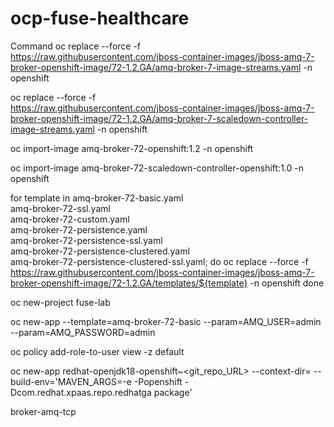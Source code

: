 # ocp-fuse-healthcare




Command 
oc replace --force  -f \
https://raw.githubusercontent.com/jboss-container-images/jboss-amq-7-broker-openshift-image/72-1.2.GA/amq-broker-7-image-streams.yaml -n openshift

oc replace --force -f \
https://raw.githubusercontent.com/jboss-container-images/jboss-amq-7-broker-openshift-image/72-1.2.GA/amq-broker-7-scaledown-controller-image-streams.yaml -n openshift

oc import-image amq-broker-72-openshift:1.2 -n openshift

oc import-image amq-broker-72-scaledown-controller-openshift:1.0 -n openshift

for template in amq-broker-72-basic.yaml \
amq-broker-72-ssl.yaml \
amq-broker-72-custom.yaml \
amq-broker-72-persistence.yaml \
amq-broker-72-persistence-ssl.yaml \
amq-broker-72-persistence-clustered.yaml \
amq-broker-72-persistence-clustered-ssl.yaml;
 do
 oc replace --force -f \
https://raw.githubusercontent.com/jboss-container-images/jboss-amq-7-broker-openshift-image/72-1.2.GA/templates/${template} -n openshift
done

oc new-project fuse-lab
 
oc new-app --template=amq-broker-72-basic --param=AMQ_USER=admin --param=AMQ_PASSWORD=admin

oc policy add-role-to-user view -z default


oc new-app redhat-openjdk18-openshift~<git_repo_URL> --context-dir=<context-dir> --build-env='MAVEN_ARGS=-e -Popenshift -Dcom.redhat.xpaas.repo.redhatga package'






broker-amq-tcp

 